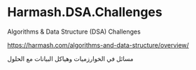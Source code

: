 # Harmash.DSA.Challenges

Algorithms & Data Structure (DSA) Challenges

https://harmash.com/algorithms-and-data-structure/overview/

مسائل في الخوارزميات وهياكل البيانات مع الحلول
